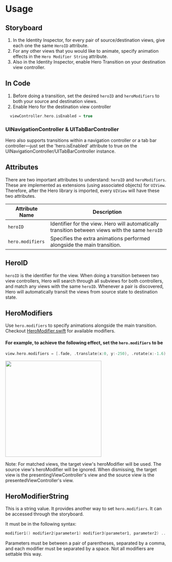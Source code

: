 # Usage

## Storyboard

1. In the Identity Inspector, for every pair of source/destination views, give each one the same `HeroID` attribute.
2. For any other views that you would like to animate, specify animation effects in the `Hero Modifier String` attribute.
3. Also in the Identity Inspector, enable Hero Transition on your destination view controller.

## In Code

1. Before doing a transition, set the desired `heroID` and `heroModifiers` to both your source and destination views.
2. Enable Hero for the destination view controller

  ```swift
    viewController.hero.isEnabled = true
  ```

### UINavigationController & UITabBarController

Hero also supports transitions within a navigation controller or a tab bar controller—just set the 'hero.isEnabled' attribute to true on the UINavigationController/UITabBarController instance.

## Attributes

There are two important attributes to understand: `heroID` and `heroModifiers`. These are implemented as extensions (using associated objects) for `UIView`. Therefore, after the Hero library is imported, every `UIView` will have these two attributes.

| Attribute Name | Description |
| --- | --- |
| `heroID`    | Identifier for the view. Hero will automatically transition between views with the same `heroID` |
| `hero.modifiers` | Specifies the extra animations performed alongside the main transition. |

## HeroID

`heroID` is the identifier for the view. When doing a transition between two view controllers, Hero will search through all subviews for both controllers, and match any views with the same `heroID`. Whenever a pair is discovered, Hero will automatically transit the views from source state to destination state.

## HeroModifiers

Use `hero.modifiers` to specify animations alongside the main transition. Checkout [HeroModifier.swift](https://github.com/lkzhao/Hero/blob/master/Sources/HeroModifier.swift) for available modifiers.

#### For example, to achieve the following effect, set the `hero.modifiers` to be

```swift
view.hero.modifiers = [.fade, .translate(x:0, y:-250), .rotate(x:-1.6), .scale(1.5)]
```

<!--- TODO: Fix broken image below --->
<img src="https://github.com/lkzhao/Hero/blob/master/Resources/heroTransition.gif?raw=true" width="300">

Note: For matched views, the target view's heroModifier will be used. The source view's heroModifier will be ignored. When dismissing, the target view is the presentingViewController's view and the source view is the presentedViewController's view.

## HeroModifierString

This is a string value. It provides another way to set `hero.modifiers`. It can be accessed through the storyboard.

It must be in the following syntax:

```swift
modifier1() modifier2(parameter1) modifier3(parameter1, parameter2) ...
```

Parameters must be between a pair of parentheses, separated by a comma, and each modifier must be separated by a space. Not all modifiers are settable this way.
